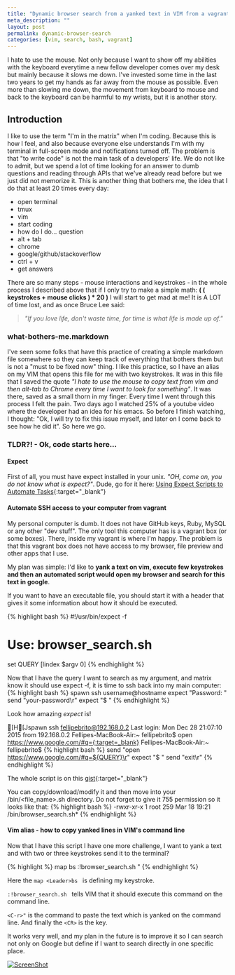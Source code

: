 ```yaml
---
title: "Dynamic browser search from a yanked text in VIM from a vagrant box"
meta_description: ""
layout: post
permalink: dynamic-browser-search
categories: [vim, search, bash, vagrant]
---
```


I hate to use the mouse. Not only because I want to show off my abilities with the keyboard everytime a new fellow developer comes over my desk but mainly because it slows me down. I've invested some time in the last two years to get my hands as far away from the mouse as possible. Even more than slowing me down, the movement from keyboard to mouse and back to the keyboard can be harmful to my wrists, but it is another story.

## Introduction
I like to use the term "I'm in the matrix" when I'm coding. Because this is how I feel, and also because everyone else understands I'm with my terminal in full-screen mode and notifications turned off. The problem is that "to write code" is not the main task of a developers' life. We do not like to admit, but we spend a lot of time looking for an answer to dumb questions and reading through APIs that we've already read before but we just did not memorize it. This is another thing that bothers me, the idea that I do that at least 20 times every day:

- open terminal
- tmux
- vim
- start coding
- how do I do... question
- alt + tab
- chrome
- google/github/stackoverflow
- ctrl + v
- get answers


There are so many steps - mouse interactions and keystrokes - in the whole process I described above that if I only try to make a simple math: **( ( keystrokes + mouse clicks ) * 20 )** I will start to get mad at me! It is A LOT of time lost, and as once Bruce Lee said:
>_"If you love life, don't waste time, for time is what life is made up of."_

### what-bothers-me.markdown

I've seen some folks that have this practice of creating a simple markdown file somewhere so they can keep track of everything that bothers them but is not a "must to be fixed now" thing. I like this practice, so I have an alias on my VIM that opens this file for me with two keystrokes. It was in this file that I saved the quote _"I hate to use the mouse to copy text from vim and then alt-tab to Chrome every time I want to look for something"_. It was there, saved as a small thorn in my finger. Every time I went through this process I felt the pain. Two days ago I watched 25% of a youtube video where the developer had an idea for his emacs. So before I finish watching, I thought: "Ok, I will try to fix this issue myself, and later on I come back to see how he did it". So here we go.

### TLDR?! - Ok, code starts here...

#### Expect
First of all, you must have expect installed in your unix. _"OH, come on, you do not know what is expect?"_. Dude, go for it here: [Using Expect Scripts to Automate Tasks](http://www.admin-magazine.com/Articles/Automating-with-Expect-Scripts){:target="_blank"}

#### Automate SSH access to your computer from vagrant
My personal computer is dumb. It does not have GitHub keys, Ruby, MySQL or any other "dev stuff". The only tool this computer has is a vagrant box (or some boxes). There, inside my vagrant is where I'm happy. The problem is that this vagrant box does not have access to my browser, file preview and other apps that I use.

My plan was simple: I'd like to **yank a text on vim, execute few keystrokes and then an automated script would open my browser and search for this text in google**.

If you want to have an executable file, you should start it with a header that gives it some information about how it should be executed.

{% highlight bash %}
#!/usr/bin/expect -f
# Use: browser_search.sh <query-to-be-searched>

set QUERY [lindex $argv 0]
{% endhighlight %}

Now that I have the query I want to search as my argument, and matrix know it should use expect -f, it is time to ssh back into my main computer:
{% highlight bash %}
spawn ssh username@hostname
expect "Password: "
send "your-password\r"
expect "$ "
{% endhighlight %}

Look how amazing *expect* is!

[H[Jspawn ssh fellipebrito@192.168.0.2
Last login: Mon Dec 28 21:07:10 2015 from 192.168.0.2
Fellipes-MacBook-Air:~ fellipebrito$ open https://www.google.com/#q={:target=_blank}
Fellipes-MacBook-Air:~ fellipebrito$ 
{% highlight bash %}
send "open https://www.google.com/#q=${QUERY}\r"
expect "$ "
send "exit\r"
{% endhighlight %}

The whole script is on this [gist](https://gist.github.com/fellipebrito/e35f976c3d952d6f4714){:target="_blank"}

You can copy/download/modify it and then move into your /bin/<file_name>.sh directory. Do not forget to give it 755 permission so it looks like that:
{% highlight bash %}
-rwxr-xr-x 1 root 259 Mar 18 19:21 /bin/browser_search.sh*
{% endhighlight %}

#### Vim alias - how to copy yanked lines in VIM's command line

Now that I have this script I have one more challenge, I want to yank a text and with two or three keystrokes send it to the terminal?

{% highlight %}
map <Leader>bs :!browser_search.sh <C-r>"<CR>
{% endhighlight %}

Here the `map <Leader>bs ` is defining my keystroke.

`:!browser_search.sh ` tells VIM that it should execute this command on the command line.

`<C-r>"` is the command to paste the text which is yanked on the command line. And finally the `<CR>` is the <enter> key.

It works very well, and my plan in the future is to improve it so I can search not only on Google but define if I want to search directly in one specific place.

[![ScreenShot](http://gifyu.com/images/dynamic-browser-search.gif)](http://gifyu.com/images/dynamic-browser-search.gif)
